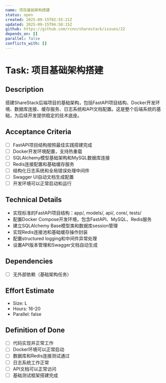 ```yaml
---
name: 项目基础架构搭建
status: open
created: 2025-09-15T02:55:21Z
updated: 2025-09-15T04:58:15Z
github: https://github.com/rcnn/sharestack/issues/22
depends_on: []
parallel: false
conflicts_with: []
---
```


# Task: 项目基础架构搭建

## Description
搭建ShareStack后端项目的基础架构，包括FastAPI项目结构、Docker开发环境、数据库连接、缓存服务、日志系统和API文档配置。这是整个后端系统的基础，为后续开发提供稳定的技术底座。

## Acceptance Criteria
- [ ] FastAPI项目结构按照最佳实践搭建完成
- [ ] Docker开发环境配置，支持热重载
- [ ] SQLAlchemy模型基础架构和MySQL数据库连接
- [ ] Redis连接配置和基础缓存服务
- [ ] 结构化日志系统和全局错误处理中间件
- [ ] Swagger UI自动文档生成配置
- [ ] 开发环境可以正常启动和运行

## Technical Details
- 实现标准的FastAPI项目结构：app/, models/, api/, core/, tests/
- 配置Docker Compose开发环境，包含FastAPI、MySQL、Redis服务
- 建立SQLAlchemy Base模型类和数据库session管理
- 实现Redis连接池和基础缓存操作封装
- 配置structured logging和中间件异常处理
- 设置API版本管理和Swagger文档自动生成

## Dependencies
- [ ] 无外部依赖（基础架构任务）

## Effort Estimate
- Size: L
- Hours: 16-20
- Parallel: false

## Definition of Done
- [ ] 代码实现并正常工作
- [ ] Docker环境可以正常启动
- [ ] 数据库和Redis连接测试通过
- [ ] 日志系统工作正常
- [ ] API文档可以正常访问
- [ ] 基础测试框架搭建完成
